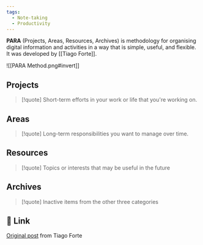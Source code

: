 ```yaml
---
tags:
  - Note-taking
  - Productivity
---
```

**PARA** (Projects, Areas, Resources, Archives) is methodology for organising digital information and activities in a way that is simple, useful, and flexible. It was developed by [[Tiago Forte]].

![[PARA Method.png#invert]]

## Projects
> [!quote] Short-term efforts in your work or life that you're working on.

## Areas
> [!quote] Long-term responsibilities you want to manage over time.

## Resources
> [!quote] Topics or interests that may be useful in the future


## Archives
> [!quote] Inactive items from the other three categories

## 🔗 Link
 [Original post](https://fortelabs.com/blog/para/) from Tiago Forte

